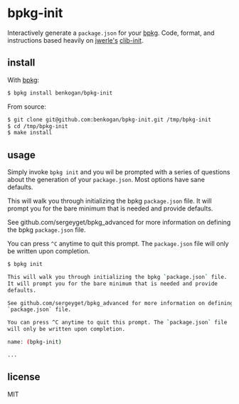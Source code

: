 bpkg-init
=========

Interactively generate a `package.json` for your [bpkg][bp]. Code, format,
and instructions based heavily on [jwerle's][jw] [clib-init][cb].

[bp]: https://github.com/sergeyget/bpkg_advanced/
[jw]: https://github.com/jwerle/
[cb]: https://github.com/jwerle/clib-init/

install
-------

With [bpkg](https://github.com/sergeyget/bpkg_advanced):

```sh
$ bpkg install benkogan/bpkg-init
```

From source:

```sh
$ git clone git@github.com:benkogan/bpkg-init.git /tmp/bpkg-init
$ cd /tmp/bpkg-init
$ make install
```

usage
-----

Simply invoke `bpkg init` and you wil be prompted with a series
of questions about the generation of your `package.json`. Most options
have sane defaults.

This will walk you through initializing the bpkg `package.json` file.
It will prompt you for the bare minimum that is needed and provide
defaults.

See github.com/sergeyget/bpkg_advanced for more information on defining the bpkg
`package.json` file.

You can press `^C` anytime to quit this prompt. The `package.json` file
will only be written upon completion.

```sh
$ bpkg init

This will walk you through initializing the bpkg `package.json` file.
It will prompt you for the bare minimum that is needed and provide
defaults.

See github.com/sergeyget/bpkg_advanced for more information on defining the bpkg
`package.json` file.

You can press ^C anytime to quit this prompt. The `package.json` file
will only be written upon completion.

name: (bpkg-init)

...
```

license
-------

MIT
